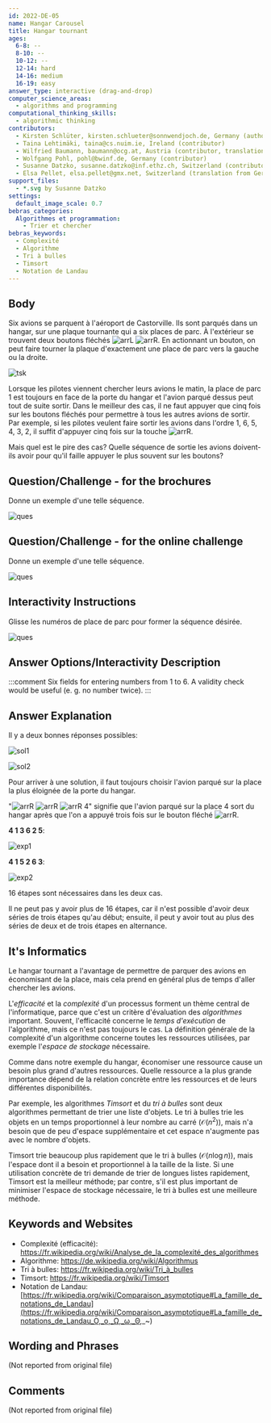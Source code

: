 ```yaml
---
id: 2022-DE-05
name: Hangar Carousel
title: Hangar tournant
ages:
  6-8: --
  8-10: --
  10-12: --
  12-14: hard
  14-16: medium
  16-19: easy
answer_type: interactive (drag-and-drop)
computer_science_areas:
  - algorithms and programming
computational_thinking_skills:
  - algorithmic thinking
contributors:
  - Kirsten Schlüter, kirsten.schlueter@sonnwendjoch.de, Germany (author)
  - Taina Lehtimäki, taina@cs.nuim.ie, Ireland (contributor)
  - Wilfried Baumann, baumann@ocg.at, Austria (contributor, translation from English into German)
  - Wolfgang Pohl, pohl@bwinf.de, Germany (contributor)
  - Susanne Datzko, susanne.datzko@inf.ethz.ch, Switzerland (contributor, graphics)
  - Elsa Pellet, elsa.pellet@gmx.net, Switzerland (translation from German into French)
support_files:
  - *.svg by Susanne Datzko
settings:
  default_image_scale: 0.7
bebras_categories:
  Algorithmes et programmation:
    - Trier et chercher
bebras_keywords:
  - Complexité
  - Algorithme
  - Tri à bulles
  - Timsort
  - Notation de Landau
---
```


[exp1]: graphics/2022-DE-05-explanation1_new_compatible.svg "Explication 1 (470px)"
[exp2]: graphics/2022-DE-05-explanation2_new_compatible.svg "Explication 2 (470px)"
[ques]: graphics/2022-DE-05-question_new_compatible.svg "Question"
[sol1]: graphics/2022-DE-05-solution1_new_compatible.svg "Solution 1"
[sol2]: graphics/2022-DE-05-solution2_new_compatible.svg "Solution 2"
[arrL]: graphics/2022-DE-05-taskbody_buttonleft.svg "Flèche gauche (15px)"
[arrR]: graphics/2022-DE-05-taskbody_buttonright.svg "Flèche droite (15px)"
[tsk]: graphics/2022-DE-05-taskbody_compatible.svg "Texte de l'exercice"

## Body

Six avions se parquent à l'aéroport de Castorville. Ils sont parqués dans un hangar, sur une plaque tournante qui a six places de parc. À l'extérieur se trouvent deux boutons fléchés ![arrL] ![arrR]. En actionnant un bouton, on peut faire tourner la plaque d'exactement une place de parc vers la gauche ou la droite.

![tsk]

Lorsque les pilotes viennent chercher leurs avions le matin, la place de parc 1 est toujours en face de la porte du hangar et l'avion parqué dessus peut tout de suite sortir. Dans le meilleur des cas, il ne faut appuyer que cinq fois sur les boutons fléchés pour permettre à tous les autres avions de sortir. Par exemple, si les pilotes veulent faire sortir les avions dans l'ordre 1, 6, 5, 4, 3, 2, il suffit d'appuyer cinq fois sur la touche ![arrR].

Mais quel est le pire des cas? Quelle séquence de sortie les avions doivent-ils avoir pour qu'il faille appuyer le plus souvent sur les boutons?


## Question/Challenge - for the brochures

Donne un exemple d'une telle séquence.

![ques]

## Question/Challenge - for the online challenge

Donne un exemple d'une telle séquence.

![ques]

## Interactivity Instructions

Glisse les numéros de place de parc pour former la séquence désirée.

![ques]

## Answer Options/Interactivity Description

<!-- empty -->

:::comment
Six fields for entering numbers from 1 to 6. A validity check would be useful (e. g. no number twice).
:::


## Answer Explanation

Il y a deux bonnes réponses possibles:

![sol1]

![sol2]

Pour arriver à une solution, il faut toujours choisir l'avion parqué sur la place la plus éloignée de la porte du hangar.

"![arrR] ![arrR] ![arrR]  4" signifie que l'avion parqué sur la place 4 sort du hangar après que l'on a appuyé trois fois sur le bouton fléché ![arrR].

**4 1 3 6 2 5**:

![exp1]

**4 1 5 2 6 3**:

![exp2]

16 étapes sont nécessaires dans les deux cas.

Il ne peut pas y avoir plus de 16 étapes, car il n'est possible d'avoir deux séries de trois étapes qu'au début; ensuite, il peut y avoir tout au plus des séries de deux et de trois étapes en alternance.

## It's Informatics

Le hangar tournant a l'avantage de permettre de parquer des avions en économisant de la place, mais cela prend en général plus de temps d'aller chercher les avions.

L'_efficacité_ et la _complexité_ d'un processus forment un thème central de l'informatique, parce que c'est un critère d'évaluation des _algorithmes_ important. Souvent, l'efficacité concerne le _temps d'exécution_ de l'algorithme, mais ce n'est pas toujours le cas. La définition générale de la complexité d'un algorithme concerne toutes les ressources utilisées, par exemple l'_espace de stockage_ nécessaire.

Comme dans notre exemple du hangar, économiser une ressource cause un besoin plus grand d'autres ressources. Quelle ressource a la plus grande importance dépend de la relation concrète entre les ressources et de leurs différentes disponibilités.

Par exemple, les algorithmes _Timsort_ et du _tri à bulles_ sont deux algorithmes permettant de trier une liste d'objets. Le tri à bulles trie les objets en un temps proportionnel à leur nombre au carré ($\mathcal{O}(n^2)$), mais n'a besoin que de peu d'espace supplémentaire et cet espace n'augmente pas avec le nombre d'objets.

Timsort trie beaucoup plus rapidement que le tri à bulles ($\mathcal{O}(n\log{}n)$), mais l'espace dont il a besoin et proportionnel à la taille de la liste. Si une utilisation concrète de tri demande de trier de longues listes rapidement, Timsort est la meilleur méthode; par contre, s'il est plus important de minimiser l'espace de stockage nécessaire, le tri à bulles est une meilleure méthode.

## Keywords and Websites

 - Complexité (efficacité): https://fr.wikipedia.org/wiki/Analyse_de_la_complexité_des_algorithmes
 - Algorithme: https://de.wikipedia.org/wiki/Algorithmus
 - Tri à bulles: https://fr.wikipedia.org/wiki/Tri_à_bulles
 - Timsort: https://fr.wikipedia.org/wiki/Timsort
 - Notation de Landau: [https://fr.wikipedia.org/wiki/Comparaison_asymptotique#La_famille_de_notations_de_Landau](https://fr.wikipedia.org/wiki/Comparaison_asymptotique#La_famille_de_notations_de_Landau_O,_o,_Ω,_ω,_Θ,_~)

## Wording and Phrases

(Not reported from original file)


## Comments

(Not reported from original file)
